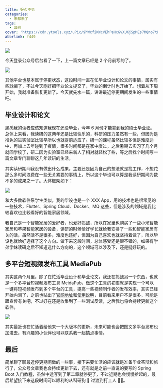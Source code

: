 ```yaml
---
title: 好久不见
categories:
  - 来都来了
tags:
  - 其他
cover: 'https://cdn.ytools.xyz/uPic/9hWcfiKWcVEhPeHcGvXUKjSpMEs7MQno7tFAwez2WYYAtgRQXcTp9hKZXKSbWopRoBLPcxbucwCFumXUWAAXFY3g.jpeg'
abbrlink: f449
---
```


![](https://cdn.ytools.xyz/uPic/9hWcfiKWcVEhPeHcGvXUKjSpMEs7MQno7tFAwez2WYYAtgRQXcTp9hKZXKSbWopRoBLPcxbucwCFumXUWAAXFY3g.jpeg)

今天登录公众号后台看了一下，上一篇文章已经是 2 个月前写的了。

![](https://cdn.ytools.xyz/uPic/Y0GcKJimage.png)

其他平台也基本属于停更状态，这段时间一直在忙毕业设计和论文的事情，属实有些耽搁了，不过今天刚好把毕业论文提交了，毕业的倒计时也开始了。想着从下周开始，我就准备恢复更新了。今天就先水一篇，讲讲最近停更期间发生的一些事情吧。

## 毕业设计和论文

熟悉我的读者应该知道我现在还没毕业，今年 6 月份才能拿到我的硕士毕业证。总体上来看，我读研的这两年还是比较快乐的，科研的压力虽然有一些，但因为是推免的进实验室比较早所以也就提前适应了。研一的课程虽然比较多但是难度适中，再加上去年碰到了疫情，很多时间都是在家中度过，之后暑期去实习了几个月就回学校了，研二因为实验室已经来新人了相对就轻松了些，等之后找个时间写一篇文章专门聊聊这几年读研的生活。

其实读研期间我没有做出什么成果，主要还是因为自己的想法就是找工作，不想花那么多时间浪费在一些无关紧要的事情上，所以这个毕设可以算是我读研期间为数不多的成果之一了。大体框架如下：

![](<https://cdn.ytools.xyz/uPic/LvKPKjimage%20(1).png>)

和大多数软件系学生类似，我的毕设也是一个 XXX App，用的技术也是很常见的一些技术，Flutter、Spring Cloud、Docker、MQ 这些，但是涉及的领域是我比较喜欢也比较看好的智能家居领域。

我自己是一个智能家居的爱好者，也爱好捣鼓，所以在家里也购买了一些小米智能家居和苹果智能家居的设备，读研的时候恰好学长就给我安排了一些和智能家居有关的活，虽然活不是很多，难度也还好，但因为自己喜欢也就坚持着做了，所以毕设也就恰好选择了这个方向。做下来这段时间，总体感受还是很不错的，如果有学弟学妹读研之后不知道选什么方向的，这个领域可以涉及下，还是挺好玩的。

## 多平台短视频发布工具 MediaPub

其实这两个月里，除了在忙活毕业设计和毕业论文，我还在捣鼓另一个东西，也就是一个多平台短视频发布工具 MeidaPub，做这个工具的初衷就是实现一个可以一键将短视频发布到多个平台的工具，提高一些视频制作者的发布效率，其实已经开始内测了，之前也贴出了[官网地址](https://mp.ytools.xyz/)和[使用说明](https://www.yuque.com/docs/share/40d36f90-db5d-4816-8cbe-8f3d35356eef)，目前看来用户不是很多，可能是跟宣传有关吧，不过好在还是收集到了一些测试反馈，之后我也将会持续更新这个软件。

![](<https://cdn.ytools.xyz/uPic/Niptecimage%20(2).png>)

其实最近也在忙活着给他来一个大版本的更新，未来可能也会把图文多平台发布也加进去，有兴趣的小伙伴也可以联系我一起搞点事情。

## 最后

简单聊了聊最近停更期间做的一些事，接下来要忙活的应该就是准备毕业答辩和旅行了，公众号文章我也会持续更新下去，还有就是之前一直说的要写的 Spring Boot 入门教程，虽然中途写到了第二章就停更了，不过近期也会慢慢拾起的，最后希望接下来这段时间可以顺利的从科研狗 🐶 过渡到打工人 👨‍🔧。
